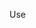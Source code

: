 Use <script> element to include a JavaScript file in a HTML page.

The async attribute of the <script> element instructs the web browser to fetch the JavaScript file in parallel and then parse and execute as soon as the JavaScript file is available.

The defer attribute of the <script> element allows the web browser to execute the JavaScript file after the document has been parsed.
